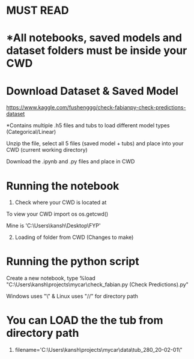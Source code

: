 # MUST READ #

# *All notebooks, saved models and dataset folders must be inside your CWD

# Download Dataset & Saved Model
https://www.kaggle.com/fushenggg/check-fabianpy-check-predictions-dataset

*Contains multiple .h5 files and tubs to load different model types (Categorical/Linear)

Unzip the file, select all 5 files (saved model + tubs) and place into your CWD (current working directory) 

Download the .ipynb and .py files and place in CWD

# Running the notebook 
1. Check where your CWD is located at

To view your CWD import os os.getcwd()

Mine is 'C:\Users\kansh\Desktop\FYP'

2. Loading of folder from CWD (Changes to make)

# Running the python script
Create a new notebook, type %load "C:\\Users\\kansh\\projects\\mycar\\check_fabian.py (Check Predictions).py"

Windows uses "\\" & Linux uses "//" for directory path

# You can LOAD the the tub from directory path
1. filename='C:\\Users\\kansh\\projects\\mycar\\data\\tub_280_20-02-01\\"

